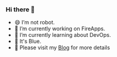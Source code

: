 ### Hi there 👋

- 😄 I’m not robot.
- 🔭 I’m currently working on FireApps.
- 🌱 I’m currently learning about DevOps.
- 💚 It's Blue.
- 🍄 Please visit my [Blog](http://thedevportfolio.xyz/) for more details

<!--
**duyhenryer/duyhenryer** is a ✨ _special_ ✨ repository because its `README.md` (this file) appears on your GitHub profile.

Here are some ideas to get you started:

- 🔭 I’m currently working on ...
- 🌱 I’m currently learning ...
- 👯 I’m looking to collaborate on ...
- 🤔 I’m looking for help with ...
- 💬 Ask me about ...
- 📫 How to reach me: ...
- 😄 Pronouns: ...
- ⚡ Fun fact: ...
-->
